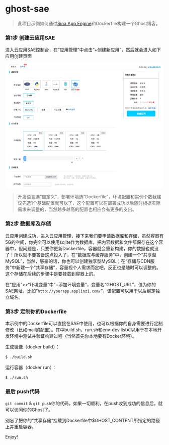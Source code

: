 # ghost-sae

> 此项目示例如何通过[Sina App Engine](http://www.sinacloud.com/sae.html)和Dockerfile构建一个Ghost博客。

### 第1步 创建云应用SAE

进入云应用SAE控制台，在“应用管理”中点击“+创建新应用”，然后就会进入如下应用创建页面

![创建云应用](/create-sae.png)

> 开发语言选“自定义”，部署环境选“Dockerfile”，环境配置和实例个数我建议先选1个基础配置就可以了，这个配置可以在部署成功以后随时根据实际需求来调整的，当然越多越高的配置也相应会有更多的支出。


### 第2步 数据库及存储

云应用创建成功，进入云应用管理，接下来我们要申请数据库和存储，虽然容器有5G的空间，你完全可以使用sqlite作为数据库，把内容数据和文件都保存在这个容器中，但问题是，只要你更新Dockerfile，容器就会重新构建，你的数据也就没了！所以就不要吝啬这点投入了，在“数据库与缓存服务”中，创建一个“共享型MySQL”，当然，够豪的话，你也可以创建独享型MySQL；在“存储与CDN服务”中新建一个“共享存储”，容量视个人需求而定吧，反正也是随时可以调整的。这个存储在后续的步骤中是要挂载到容器上的。

在“应用”>>“环境变量”中“+添加环境变量”，变量名“GHOST_URL”，值为你的SAE网址，比如“`http://yourapp.applinzi.com/`”，该配置可以用于以后绑定独立域名。

### 第3步 定制你的Dockerfile

本示例中的Dockerfile可以直接在SAE中使用，也可以根据你的自身需要进行定制修改（比如mail的配置）。其中build.sh、run.sh和env-dev.list可以用于在本地开发环境中测试并验证构建过程（当然首先你本地要有Docker环境）。

生成镜像（docker build）：
```bash
$ ./build.sh
```

运行容器（docker run）：
```bash
$ ./run.sh
```

### 最后 push代码

`git commit` & `git push`你的代码，如果一切顺利，在push收到成功的信息后，就可以访问你的Ghost了。

别忘了把你的“共享存储”挂载到Dockerfile中$GHOST_CONTENT所指定的路径上并重启容器。

Enjoy!
